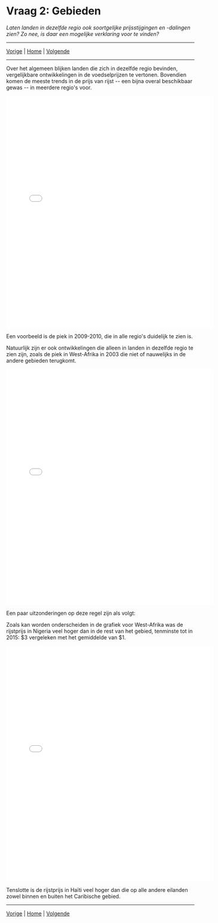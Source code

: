 # Vraag 2: Gebieden
*Laten landen in dezelfde regio ook soortgelijke prijsstijgingen en -dalingen zien? Zo nee, is daar een mogelijke verklaring voor te vinden?*

<hr>
<a href="/DAV/q1">Vorige</a> | <a href="/DAV/dashboard">Home</a> | <a href="/DAV/q3">Volgende</a>
<hr>

Over het algemeen blijken landen die zich in dezelfde regio bevinden, vergelijkbare ontwikkelingen in de voedselprijzen te vertonen. Bovendien komen de meeste trends in de prijs van rijst -- een bijna overal beschikbaar gewas -- in meerdere regio's voor.

<iframe src="/DAV/git/Tim/Graphs/region_overview.html"
    sandbox="allow-same-origin allow-scripts"
    height="620"
    width="110%"
    max-width="100%"
    scrolling="yes"
    seamless="seamless"
    frameborder="0">
</iframe>

Een voorbeeld is de piek in 2009-2010, die in alle regio's duidelijk te zien is.

Natuurlijk zijn er ook ontwikkelingen die alleen in landen in dezelfde regio te zien zijn, zoals de piek in West-Afrika in 2003 die niet of nauwelijks in de andere gebieden terugkomt.

<iframe src="/DAV/git/Tim/Graphs/West Afrika.html"
    sandbox="allow-same-origin allow-scripts"
    height="630"
    width="110%"
    max-width="100%"
    scrolling="yes"
    seamless="seamless"
    frameborder="0">
</iframe>

Een paar uitzonderingen op deze regel zijn als volgt:

Zoals kan worden onderscheiden in de grafiek voor West-Afrika was de rijstprijs in Nigeria veel hoger dan in de rest van het gebied, tenminste tot in 2015: $3 vergeleken met het gemiddelde van $1.

<iframe src="/DAV/git/Tim/Graphs/Eilanden.html"
    sandbox="allow-same-origin allow-scripts"
    height="630"
    width="110%"
    max-width="100%"
    scrolling="yes"
    seamless="seamless"
    frameborder="0">
</iframe>

Tenslotte is de rijstprijs in Haïti veel hoger dan die op alle andere eilanden zowel binnen en buiten het Caribische gebied.

<hr>
<a href="/DAV/q1">Vorige</a> | <a href="/DAV/dashboard">Home</a> | <a href="/DAV/q3">Volgende</a>
